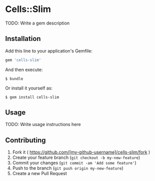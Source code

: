 # Cells::Slim

TODO: Write a gem description

## Installation

Add this line to your application's Gemfile:

```ruby
gem 'cells-slim'
```

And then execute:

    $ bundle

Or install it yourself as:

    $ gem install cells-slim

## Usage

TODO: Write usage instructions here

## Contributing

1. Fork it ( https://github.com/[my-github-username]/cells-slim/fork )
2. Create your feature branch (`git checkout -b my-new-feature`)
3. Commit your changes (`git commit -am 'Add some feature'`)
4. Push to the branch (`git push origin my-new-feature`)
5. Create a new Pull Request
